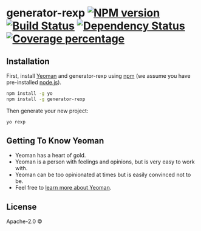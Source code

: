 # generator-rexp [![NPM version][npm-image]][npm-url] [![Build Status][travis-image]][travis-url] [![Dependency Status][daviddm-image]][daviddm-url] [![Coverage percentage][coveralls-image]][coveralls-url]
> 

## Installation

First, install [Yeoman](http://yeoman.io) and generator-rexp using [npm](https://www.npmjs.com/) (we assume you have pre-installed [node.js](https://nodejs.org/)).

```bash
npm install -g yo
npm install -g generator-rexp
```

Then generate your new project:

```bash
yo rexp
```

## Getting To Know Yeoman

 * Yeoman has a heart of gold.
 * Yeoman is a person with feelings and opinions, but is very easy to work with.
 * Yeoman can be too opinionated at times but is easily convinced not to be.
 * Feel free to [learn more about Yeoman](http://yeoman.io/).

## License

Apache-2.0 © []()


[npm-image]: https://badge.fury.io/js/generator-rexp.svg
[npm-url]: https://npmjs.org/package/generator-rexp
[travis-image]: https://travis-ci.org//generator-rexp.svg?branch=master
[travis-url]: https://travis-ci.org//generator-rexp
[daviddm-image]: https://david-dm.org//generator-rexp.svg?theme=shields.io
[daviddm-url]: https://david-dm.org//generator-rexp
[coveralls-image]: https://coveralls.io/repos//generator-rexp/badge.svg
[coveralls-url]: https://coveralls.io/r//generator-rexp
